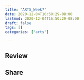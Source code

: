 ```yaml
---
title: "ARTS_Week7"
date: 2020-12-04T16:50:29-08:00
lastmod: 2020-12-04T16:50:29-08:00
draft: false
tags: []
categories: ["arts"]

---
```


<!--more-->

## Review

## Share
